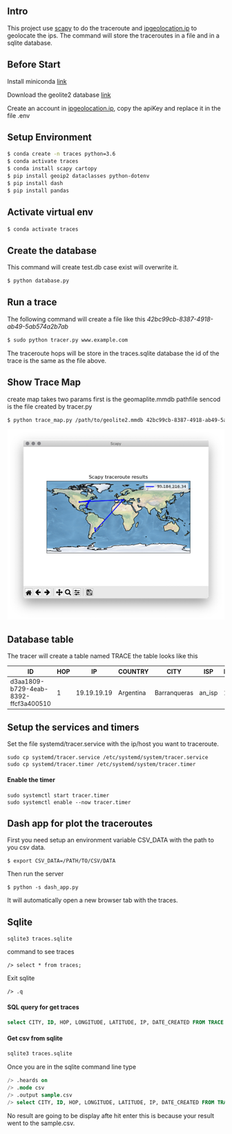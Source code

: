 ## Intro
This project use [scapy](https://scapy.net/) to do the traceroute and [ipgeolocation.ip](https://ipgeolocation.io/) to geolocate the ips.
The command will store the traceroutes in a file and in a sqlite database. 

## Before Start
Install miniconda [link](https://docs.conda.io/en/latest/miniconda.html)

Download the geolite2 database [link](https://www.maxmind.com/en/geolite2/signup)

Create an account in [ipgeolocation.ip](https://ipgeolocation.io/), copy the apiKey and replace it in the file .env

## Setup Environment
```bash
$ conda create -n traces python=3.6
$ conda activate traces
$ conda install scapy cartopy
$ pip install geoip2 dataclasses python-dotenv
$ pip install dash
$ pip install pandas
```
## Activate virtual env
```bash
$ conda activate traces
```
## Create the database
This command will create test.db case exist will overwrite it.
```bash
$ python database.py
```
## Run a trace
The following command will create a file like this
*42bc99cb-8387-4918-ab49-5ab574a2b7ab*
```bash
$ sudo python tracer.py www.example.com
```
The traceroute hops will be store in the traces.sqlite database the id of the trace is the same as the file above.
## Show Trace Map
create map takes two params 
first is the geomaplite.mmdb pathfile
sencod is the file created by tracer.py
```bash
$ python trace_map.py /path/to/geolite2.mmdb 42bc99cb-8387-4918-ab49-5ab574a2b7ab
```
![Sample trace](./trace_map_sample.png)
## Database table
The tracer will create a table named TRACE the table looks like this

|ID|HOP|IP|COUNTRY|CITY|ISP| LATITUDE| LONGITUDE|DATE_CREATED|
|---|---|---|---|---|---|---|---|---|
|d3aa1809-b729-4eab-8392-ffcf3a400510|	1	|19.19.19.19	|Argentina	|Barranqueras	|an_isp	|12.12	|11.11	|2020-12-04 19:26:15.220-030|

## Setup the services and timers
Set the file systemd/tracer.service with the ip/host you want to traceroute.
```
sudo cp systemd/tracer.service /etc/systemd/system/tracer.service
sudo cp systemd/tracer.timer /etc/systemd/system/tracer.timer
```
#### Enable the timer
```
sudo systemctl start tracer.timer
sudo systemctl enable --now tracer.timer
```
## Dash app for plot the traceroutes
First you need setup an environment variable CSV_DATA with the path to you csv data.
```
$ export CSV_DATA=/PATH/TO/CSV/DATA
```
Then run the server
```
$ python -s dash_app.py
```
It will automatically open a new browser tab with the traces.
## Sqlite
```
sqlite3 traces.sqlite
```
command to see traces
```
/> select * from traces;
```
Exit sqlite
```
/> .q
```
#### SQL query for get traces

```sql
select CITY, ID, HOP, LONGITUDE, LATITUDE, IP, DATE_CREATED FROM TRACE WHERE LONGITUDE !='unknown' and LATITUDE != 'unknown' and id = "013ac729-e096-4bd5-8578-965dc7d27bd2" ORDER BY ID, HOP ASC limit 185;
```
#### Get csv from sqlite

```bash
sqlite3 traces.sqlite
```
Once you are in the sqlite command line type
```sql
/> .heards on
/> .mode csv
/> .output sample.csv
/> select CITY, ID, HOP, LONGITUDE, LATITUDE, IP, DATE_CREATED FROM TRACE WHERE LONGITUDE !='unknown' and LATITUDE != 'unknown' and id = "013ac729-e096-4bd5-8578-965dc7d27bd2" ORDER BY ID, HOP ASC limit 185;
```
No result are going to be display afte hit enter this is because your result went to the sample.csv.



